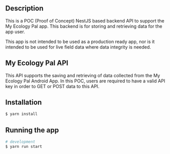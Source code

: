 ## Description

This is a POC (Proof of Concept) NestJS based backend API to support the My Ecology Pal app. This backend is for storing and retrieving data for the app user.

This app is not intended to be used as a production ready app, nor is it intended to be used for live field data where data integrity is needed.

## My Ecology Pal API

This API supports the saving and retrieving of data collected from the My Ecology Pal Android App. In this POC, users are required to have a valid API key in order to GET or POST data to this API.

## Installation

```bash
$ yarn install
```

## Running the app

```bash
# development
$ yarn run start

```
